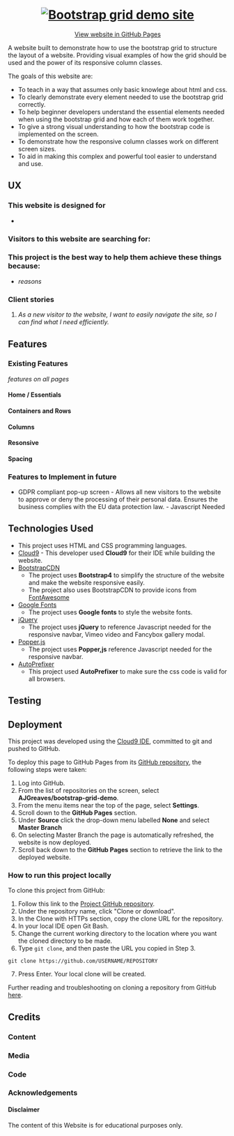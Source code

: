 <h1 align="center">
  <a href="https://ajgreaves.github.io/bootstrap-grid-demo/" target="_blank"><img src="https://i.ibb.co/MDbgk0P/readme-title.png" alt="Bootstrap grid demo site"/></a>
</h1>
<div align="center"> 

[View website in GitHub Pages](https://ajgreaves.github.io/bootstrap-grid-demo/)
</div>

A website built to demonstrate how to use the bootstrap grid to structure the layout of a website. Providing visual examples of how the grid should be used 
and the power of its responsive column classes. 

The goals of this website are:
* To teach in a way that assumes only basic knowlege about html and css.
* To clearly demonstrate every element needed to use the bootstrap grid correctly.
* To help beginner developers understand the essential elements needed when using the bootstrap grid and how each of them work together.
* To give a strong visual understanding to how the bootstrap code is implemented on the screen.
* To demonstrate how the responsive column classes work on different screen sizes. 
* To aid in making this complex and powerful tool easier to understand and use. 
 
## UX

### This website is designed for
* 

### Visitors to this website are searching for:

### This project is the best way to help them achieve these things because:
* _reasons_

### Client stories
1. _As a new visitor to the website, I want to easily navigate the site, so I can find what I need efficiently._



## Features


### Existing Features

_features on all pages_

#### Home / Essentials

#### Containers and Rows

#### Columns

#### Resonsive

#### Spacing


### Features to Implement in future
- GDPR compliant pop-up screen - Allows all new visitors to the website to 
approve or deny the processing of their personal data. Ensures the business 
complies with the EU data protection law. - Javascript Needed

## Technologies Used

- This project uses HTML and CSS programming languages.
- [Cloud9](https://c9.io) - This developer used **Cloud9** for their IDE while building the website.
- [BootstrapCDN](https://www.bootstrapcdn.com/)
    - The project uses **Bootstrap4** to simplify the structure of the website and make the website responsive easily.
    - The project also uses BootstrapCDN to provide icons from [FontAwesome](https://www.bootstrapcdn.com/fontawesome/)
- [Google Fonts](https://fonts.google.com/)
    - The project uses **Google fonts** to style the website fonts.
- [jQuery](https://jquery.com/)
    - The project uses **jQuery** to reference Javascript needed for the responsive navbar, Vimeo video and Fancybox gallery modal.
- [Popper.js](https://popper.js.org/)
    - The project uses **Popper,js** reference Javascript needed for the responsive navbar.
- [AutoPrefixer](https://autoprefixer.github.io/)
    - This project used **AutoPrefixer** to make sure the css code is valid for all browsers.

## Testing 

## Deployment

This project was developed using the [Cloud9 IDE](https://c9.io), committed to git and pushed to GitHub. 

To deploy this page to GitHub Pages from its [GitHub repository](https://github.com/AJGreaves/bootstrap-grid-demo), the following steps were taken: 
1. Log into GitHub. 
2. From the list of repositories on the screen, select **AJGreaves/bootstrap-grid-demo**.
3. From the menu items near the top of the page, select **Settings**.
4. Scroll down to the **GitHub Pages** section.
5. Under **Source** click the drop-down menu labelled **None** and select **Master Branch**
6. On selecting Master Branch the page is automatically refreshed, the website is now deployed. 
7. Scroll back down to the **GitHub Pages** section to retrieve the link to the deployed website.

### How to run this project locally

To clone this project from GitHub:
1. Follow this link to the [Project GitHub repository](https://github.com/AJGreaves/bootstrap-grid-demo).
2. Under the repository name, click "Clone or download".
3. In the Clone with HTTPs section, copy the clone URL for the repository. 
4. In your local IDE open Git Bash.
5. Change the current working directory to the location where you want the cloned directory to be made.
6. Type ```git clone```, and then paste the URL you copied in Step 3.
```console
git clone https://github.com/USERNAME/REPOSITORY
```
7. Press Enter. Your local clone will be created.

Further reading and troubleshooting on cloning a repository from GitHub [here](https://help.github.com/en/articles/cloning-a-repository).

## Credits

### Content

### Media

### Code

### Acknowledgements

#### Disclaimer

The content of this Website is for educational purposes only.